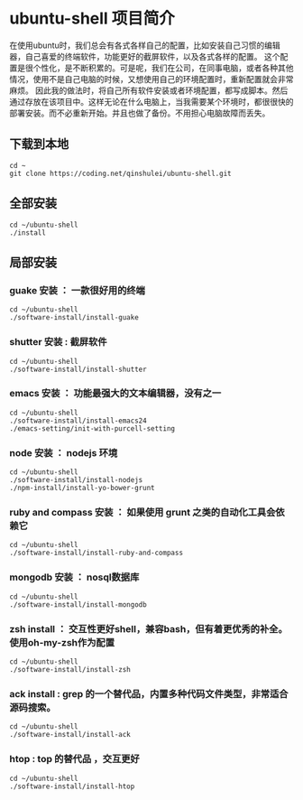 # ubuntu-shell 项目简介
在使用ubuntu时，我们总会有各式各样自己的配置，比如安装自己习惯的编辑器，自己喜爱的终端软件，功能更好的截屏软件，以及各式各样的配置。
这个配置是很个性化，是不断积累的。可是呢，我们在公司，在同事电脑，或者各种其他情况，使用不是自己电脑的时候，又想使用自己的环境配置时，重新配置就会非常麻烦。
因此我的做法时，将自己所有软件安装或者环境配置，都写成脚本。然后通过存放在该项目中。这样无论在什么电脑上，当我需要某个环境时，都很很快的部署安装。而不必重新开始。并且也做了备份。不用担心电脑故障而丢失。

## 下载到本地
```
cd ~
git clone https://coding.net/qinshulei/ubuntu-shell.git
```

## 全部安装
```shell
cd ~/ubuntu-shell
./install
```

## 局部安装

### guake 安装 ： 一款很好用的终端
```shell
cd ~/ubuntu-shell
./software-install/install-guake
```

### shutter 安装 : 截屏软件
```shell
cd ~/ubuntu-shell
./software-install/install-shutter
```

### emacs 安装 ： 功能最强大的文本编辑器，没有之一
```shell
cd ~/ubuntu-shell
./software-install/install-emacs24
./emacs-setting/init-with-purcell-setting
```

### node 安装 ： nodejs 环境
```shell
cd ~/ubuntu-shell
./software-install/install-nodejs
./npm-install/install-yo-bower-grunt
```

### ruby and compass 安装 ： 如果使用 grunt 之类的自动化工具会依赖它
```shell
cd ~/ubuntu-shell
./software-install/install-ruby-and-compass
```

### mongodb 安装 ： nosql数据库
```shell
cd ~/ubuntu-shell
./software-install/install-mongodb
```

### zsh install ： 交互性更好shell，兼容bash，但有着更优秀的补全。使用oh-my-zsh作为配置
```shell
cd ~/ubuntu-shell
./software-install/install-zsh
```

### ack install : grep 的一个替代品，内置多种代码文件类型，非常适合源码搜索。
```shell
cd ~/ubuntu-shell
./software-install/install-ack
```

### htop : top 的替代品 ，交互更好
```shell
cd ~/ubuntu-shell
./software-install/install-htop
```
